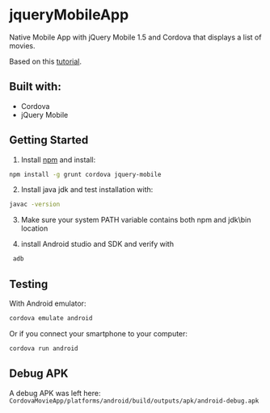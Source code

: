 # jqueryMobileApp

Native Mobile App with jQuery Mobile 1.5 and Cordova that displays a list of movies.

Based on this [tutorial]( http://www.gajotres.net/building-a-native-mobile-app-with-cordova-and-jquery-mobile/2/).

## Built with:

* Cordova
* jQuery Mobile

## Getting Started

1. Install [npm](npm.org) and install:

```bash
npm install -g grunt cordova jquery-mobile
```

2. Install java jdk and test installation with:

```bash
javac -version
```

3. Make sure your system PATH variable contains both npm and jdk\bin location

4. install Android studio and SDK and verify with

```bash
 adb
 ```

## Testing

With Android emulator:

```bash
cordova emulate android
```

Or if you connect your smartphone to your computer:

```bash
cordova run android
```

## Debug APK

A debug APK was left here: `CordovaMovieApp/platforms/android/build/outputs/apk/android-debug.apk`
